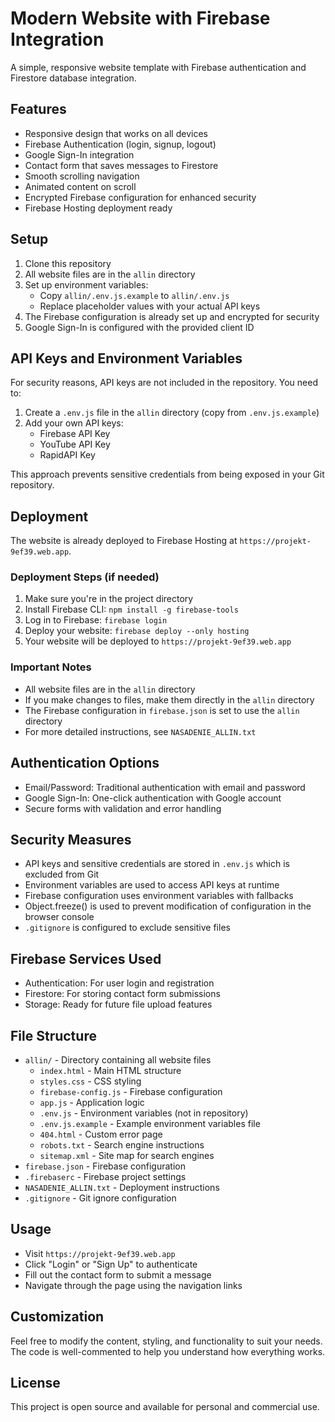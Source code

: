 # Modern Website with Firebase Integration

A simple, responsive website template with Firebase authentication and Firestore database integration.

## Features

- Responsive design that works on all devices
- Firebase Authentication (login, signup, logout)
- Google Sign-In integration
- Contact form that saves messages to Firestore
- Smooth scrolling navigation
- Animated content on scroll
- Encrypted Firebase configuration for enhanced security
- Firebase Hosting deployment ready

## Setup

1. Clone this repository
2. All website files are in the `allin` directory
3. Set up environment variables:
   - Copy `allin/.env.js.example` to `allin/.env.js`
   - Replace placeholder values with your actual API keys
4. The Firebase configuration is already set up and encrypted for security
5. Google Sign-In is configured with the provided client ID

## API Keys and Environment Variables

For security reasons, API keys are not included in the repository. You need to:

1. Create a `.env.js` file in the `allin` directory (copy from `.env.js.example`)
2. Add your own API keys:
   - Firebase API Key
   - YouTube API Key
   - RapidAPI Key

This approach prevents sensitive credentials from being exposed in your Git repository.

## Deployment

The website is already deployed to Firebase Hosting at `https://projekt-9ef39.web.app`.

### Deployment Steps (if needed)
1. Make sure you're in the project directory
2. Install Firebase CLI: `npm install -g firebase-tools`
3. Log in to Firebase: `firebase login`
4. Deploy your website: `firebase deploy --only hosting`
5. Your website will be deployed to `https://projekt-9ef39.web.app`

### Important Notes
- All website files are in the `allin` directory
- If you make changes to files, make them directly in the `allin` directory
- The Firebase configuration in `firebase.json` is set to use the `allin` directory
- For more detailed instructions, see `NASADENIE_ALLIN.txt`

## Authentication Options

- Email/Password: Traditional authentication with email and password
- Google Sign-In: One-click authentication with Google account
- Secure forms with validation and error handling

## Security Measures

- API keys and sensitive credentials are stored in `.env.js` which is excluded from Git
- Environment variables are used to access API keys at runtime
- Firebase configuration uses environment variables with fallbacks
- Object.freeze() is used to prevent modification of configuration in the browser console
- `.gitignore` is configured to exclude sensitive files

## Firebase Services Used

- Authentication: For user login and registration
- Firestore: For storing contact form submissions
- Storage: Ready for future file upload features

## File Structure

- `allin/` - Directory containing all website files
  - `index.html` - Main HTML structure
  - `styles.css` - CSS styling
  - `firebase-config.js` - Firebase configuration
  - `app.js` - Application logic
  - `.env.js` - Environment variables (not in repository)
  - `.env.js.example` - Example environment variables file
  - `404.html` - Custom error page
  - `robots.txt` - Search engine instructions
  - `sitemap.xml` - Site map for search engines
- `firebase.json` - Firebase configuration
- `.firebaserc` - Firebase project settings
- `NASADENIE_ALLIN.txt` - Deployment instructions
- `.gitignore` - Git ignore configuration

## Usage

- Visit `https://projekt-9ef39.web.app`
- Click "Login" or "Sign Up" to authenticate
- Fill out the contact form to submit a message
- Navigate through the page using the navigation links

## Customization

Feel free to modify the content, styling, and functionality to suit your needs. The code is well-commented to help you understand how everything works.

## License

This project is open source and available for personal and commercial use. 